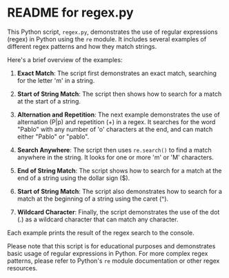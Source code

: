 # README for regex.py

This Python script, `regex.py`, demonstrates the use of regular expressions (regex) in Python using the `re` module. It includes several examples of different regex patterns and how they match strings.

Here's a brief overview of the examples:

1. **Exact Match**: The script first demonstrates an exact match, searching for the letter 'm' in a string.

2. **Start of String Match**: The script then shows how to search for a match at the start of a string.

3. **Alternation and Repetition**: The next example demonstrates the use of alternation (P|p) and repetition (+) in a regex. It searches for the word "Pablo" with any number of 'o' characters at the end, and can match either "Pablo" or "pablo".

4. **Search Anywhere**: The script then uses `re.search()` to find a match anywhere in the string. It looks for one or more 'm' or 'M' characters.

5. **End of String Match**: The script shows how to search for a match at the end of a string using the dollar sign ($).

6. **Start of String Match**: The script also demonstrates how to search for a match at the beginning of a string using the caret (^).

7. **Wildcard Character**: Finally, the script demonstrates the use of the dot (.) as a wildcard character that can match any character.

Each example prints the result of the regex search to the console.

Please note that this script is for educational purposes and demonstrates basic usage of regular expressions in Python. For more complex regex patterns, please refer to Python's `re` module documentation or other regex resources.
